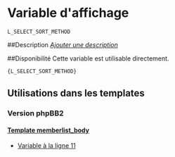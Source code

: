 # Variable d'affichage
```
L_SELECT_SORT_METHOD
```


##Description
[*Ajouter une description*](https://fa-tvars.appspot.com/var/L_SELECT_SORT_METHOD)

##Disponibilité
Cette variable est utilisable directement.

```html
{L_SELECT_SORT_METHOD}
```

## Utilisations dans les templates

### Version phpBB2

#### [Template memberlist_body](subsilver/memberlist_body.md#readme)
* [Variable &agrave; la ligne 11](../subsilver/memberlist_body.tpl#L11)